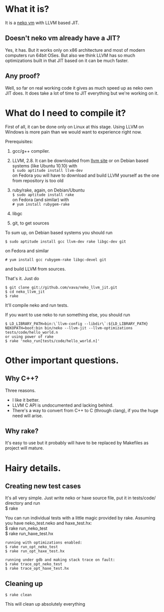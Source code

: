 What it is?
===========

It is a [neko vm](http://nekovm.org) with LLVM based JIT.

Doesn't neko vm already have a JIT?
-----------------------------------

Yes, it has. But it works only on x86 architecture and most of modern computers run 64bit OSes.
But also we think LLVM has so much optimizations built in that JIT based on it can be much faster.

Any proof?
----------

Well, so far on real working code it gives as much speed up as neko own JIT does. It does take a lot of time to JIT everything but we're working on it.

What do I need to compile it?
=============================

First of all, it can be done only on Linux at this stage.
Using LLVM on Windows is more pain than we would want to experience right now.

Prerequisites:

1. gcc/g++ compiler.
2. LLVM, 2.8.
   It can be downloaded from [llvm site](http://llvm.org/) or
   on Debian based systems (like Ubuntu 10.10) with  
   `$ sudo aptitude install llvm-dev`  
   on Fedora you will have to download and build LLVM yourself as the one from repository is too old

3. ruby/rake, again, on Debian/Ubuntu  
   `$ sudo aptitude install rake`  
   on Fedora (and similar) with  
   `# yum install rubygem-rake`  

4. libgc
5. git, to get sources

To sum up, on Debian based systems you should run

    $ sudo aptitude install gcc llvm-dev rake libgc-dev git

on Fedora and similar

    # yum install gcc rubygem-rake libgc-devel git

and build LLVM from sources.

That's it. Just do

    $ git clone git://github.com/vava/neko_llvm_jit.git
    $ cd neko_llvm_jit
    $ rake

It'll compile neko and run tests.

If you want to use neko to run something else, you should run

    $ LD_LIBRARY_PATH=bin:\`llvm-config --libdir\`:${LD_LIBRARY_PATH} NEKOPATH=boot:bin bin/neko --llvm-jit --llvm-optimizations tests/code/hello_world.n  
    or using power of rake  
    $ rake 'neko_run[tests/code/hello_world.n]'  

Other important questions.
==========================

Why C++?
--------

Three reasons.

* I like it better.
* LLVM C API is undocumented and lacking behind.
* There's a way to convert from C++ to C (through clang), if you the huge need will arise.

Why rake?
---------

It's easy to use but it probably will have to be replaced by Makefiles as project will mature.

Hairy details.
=============================

Creating new test cases
-----------------------------

It's all very simple. Just write neko or haxe source file, put it in tests/code/ directory and run  
    $ rake

You can run individual tests with a little magic provided by rake. Assuming you have neko_test.neko and haxe_test.hx:  
    $ rake run_neko_test  
    $ rake run_haxe_test.hx  

    running with optimizations enabled:  
    $ rake run_opt_neko_test  
    $ rake run_opt_haxe_test.hx  

    running under gdb and making stack trace on fault:  
    $ rake trace_opt_neko_test  
    $ rake trace_opt_haxe_test.hx  

Cleaning up
-------------------------------

    $ rake clean

This will clean up absolutely everything